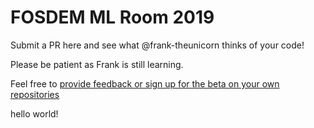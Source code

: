 # FOSDEM ML Room 2019


Submit a PR here and see what @frank-theunicorn thinks of your code!

Please be patient as Frank is still learning. 

Feel free to [provide feedback or sign up for the beta on your own repositories](http://bit.ly/2WzsSSe)



hello world!

